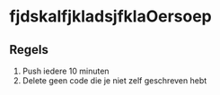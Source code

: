 fjdskalfjkladsjfklaOersoep
=======


Regels
------

1. Push iedere 10 minuten
2. Delete geen code die je niet zelf geschreven hebt


